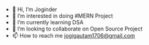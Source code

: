 - 👋 Hi, I’m Joginder
- 👀 I’m interested in doing #MERN Project
- 🌱 I’m currently learning DSA 
- 💞️ I’m looking to collaborate on Open Source Project
- 📫 How to reach me jogigautam1706@gmail.com

<!---
JOGINDER571/JOGINDER571 is a ✨ special ✨ repository because its `README.md` (this file) appears on your GitHub profile.
You can click the Preview link to take a look at your changes.
--->
